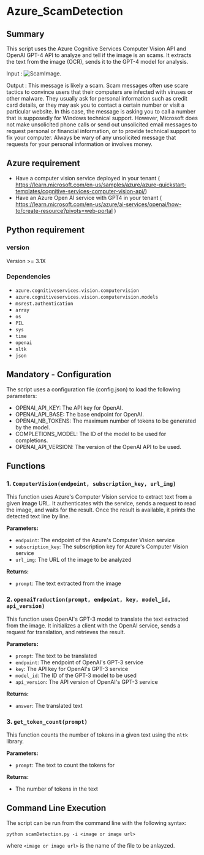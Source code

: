 # Azure_ScamDetection

## Summary

This script uses the Azure Cognitive Services Computer Vision API and OpenAI GPT-4 API to analyze and tell if the image is an scams. It extracts the text from the image (OCR), sends it to the GPT-4 model for analysis.

Input :
![ScamImage.](https://cdnx.nextinpact.com/data-next/image/bd/171324.jpeg)


Output : 
This message is likely a scam. Scam messages often use scare tactics to convince users that their computers are infected with viruses or other malware. They usually ask for personal information such as credit card details, or they may ask you to contact a certain number or visit a particular website. In this case, the message is asking you to call a number that is supposedly for Windows technical support. However, Microsoft does not make unsolicited phone calls or send out unsolicited email messages to request personal or financial information, or to provide technical support to fix your computer. Always be wary of any unsolicited message that requests for your personal information or involves money.

## Azure requirement
 - Have a computer vision service deployed in your tenant ( https://learn.microsoft.com/en-us/samples/azure/azure-quickstart-templates/cognitive-services-computer-vision-api/)
 - Have an Azure Open AI service with GPT4 in your tenant ( https://learn.microsoft.com/en-us/azure/ai-services/openai/how-to/create-resource?pivots=web-portal )
   
## Python requirement
### version
Version >= 3.1X

### Dependencies

- `azure.cognitiveservices.vision.computervision`
- `azure.cognitiveservices.vision.computervision.models`
- `msrest.authentication`
- `array`
- `os`
- `PIL`
- `sys`
- `time`
- `openai`
- `nltk`
- `json`

## Mandatory - Configuration
The script uses a configuration file (config.json) to load the following parameters:
- OPENAI_API_KEY: The API key for OpenAI.
- OPENAI_API_BASE: The base endpoint for OpenAI.
- OPENAI_NB_TOKENS: The maximum number of tokens to be generated by the model.
- COMPLETIONS_MODEL: The ID of the model to be used for completions.
- OPENAI_API_VERSION: The version of the OpenAI API to be used.

## Functions

### 1. `ComputerVision(endpoint, subscription_key, url_img)`

This function uses Azure's Computer Vision service to extract text from a given image URL. It authenticates with the service, sends a request to read the image, and waits for the result. Once the result is available, it prints the detected text line by line.

**Parameters:**

- `endpoint`: The endpoint of the Azure's Computer Vision service
- `subscription_key`: The subscription key for Azure's Computer Vision service
- `url_img`: The URL of the image to be analyzed

**Returns:**

- `prompt`: The text extracted from the image

### 2. `openaiTraduction(prompt, endpoint, key, model_id, api_version)`

This function uses OpenAI's GPT-3 model to translate the text extracted from the image. It initializes a client with the OpenAI service, sends a request for translation, and retrieves the result.

**Parameters:**

- `prompt`: The text to be translated
- `endpoint`: The endpoint of OpenAI's GPT-3 service
- `key`: The API key for OpenAI's GPT-3 service
- `model_id`: The ID of the GPT-3 model to be used
- `api_version`: The API version of OpenAI's GPT-3 service

**Returns:**

- `answer`: The translated text

### 3. `get_token_count(prompt)`

This function counts the number of tokens in a given text using the `nltk` library.

**Parameters:**

- `prompt`: The text to count the tokens for

**Returns:**

- The number of tokens in the text

## Command Line Execution
The script can be run from the command line with the following syntax:
```
python scamDetection.py -i <image or image url>
```
where `<image or image url>` is the name of the file to be anlayzed.

